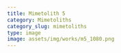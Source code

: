 ```yaml
---
title: Mimetolith 5
category: Mimetoliths
category_slug: mimetoliths
type: image
image: assets/img/works/m5_1080.png
---
```

